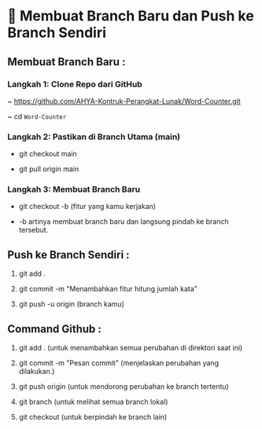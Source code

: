 
# **📖 Membuat Branch Baru dan Push ke Branch Sendiri**

## **Membuat Branch Baru :**

### **Langkah 1: Clone Repo dari GitHub**

~ https://github.com/AHYA-Kontruk-Perangkat-Lunak/Word-Counter.git

~ cd `Word-Counter`

### **Langkah 2: Pastikan di Branch Utama (main)**

* git checkout main

* git pull origin main

### **Langkah 3: Membuat Branch Baru**

* git checkout -b (fitur yang kamu kerjakan)

* -b artinya membuat branch baru dan langsung pindah ke branch tersebut.

## **Push ke Branch Sendiri :**
1. git add .

2. git commit -m "Menambahkan fitur hitung jumlah kata"

3. git push -u origin (branch kamu)

## **Command Github :**

1. git add . (untuk menambahkan semua perubahan di direktori saat ini)

2. git commit -m "Pesan commit" (menjelaskan perubahan yang dilakukan.)

3. git push origin <branch-name> (untuk mendorong perubahan ke branch tertentu)

4. git branch (untuk melihat semua branch lokal)

5. git checkout <branch-name> (untuk berpindah ke branch lain)
